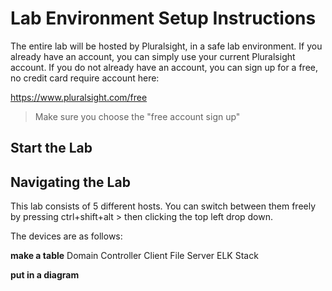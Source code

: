 # Lab Environment Setup Instructions

The entire lab will be hosted by Pluralsight, in a safe lab environment.  If you already have an account, you can simply use your current Pluralsight account.  If you do not already have an account, you can sign up for a free, no credit card require account here:

https://www.pluralsight.com/free

> Make sure you choose the "free account sign up"

## Start the Lab


## Navigating the Lab

This lab consists of 5 different hosts.  You can switch between them freely by pressing ctrl+shift+alt > then clicking the top left drop down.

The devices are as follows:

**make a table**
Domain Controller
Client
File Server
ELK Stack


**put in a diagram**


